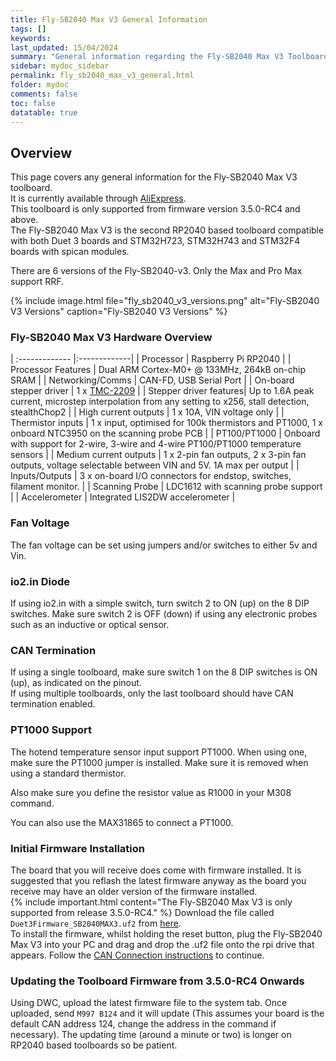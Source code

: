 ```yaml
---
title: Fly-SB2040 Max V3 General Information
tags: []
keywords: 
last_updated: 15/04/2024
summary: "General information regarding the Fly-SB2040 Max V3 Toolboard"
sidebar: mydoc_sidebar
permalink: fly_sb2040_max_v3_general.html
folder: mydoc
comments: false
toc: false
datatable: true
---
```


## Overview

This page covers any general information for the Fly-SB2040 Max V3 toolboard.  
It is currently available through [AliExpress](https://s.click.aliexpress.com/e/_DDaPNzR).  
This toolboard is only supported from firmware version 3.5.0-RC4 and above.  
The Fly-SB2040 Max V3 is the second RP2040 based toolboard compatible with both Duet 3 boards and STM32H723, STM32H743 and STM32F4 boards with spican modules.  

There are 6 versions of the Fly-SB2040-v3. Only the Max and Pro Max support RRF.  

{% include image.html file="fly_sb2040_v3_versions.png" alt="Fly-SB2040 V3 Versions" caption="Fly-SB2040 V3 Versions" %}

### Fly-SB2040 Max V3 Hardware Overview

<div class="datatable-begin"></div>

| :------------- |:-------------|
| Processor | Raspberry Pi RP2040 |
| Processor Features | Dual ARM Cortex-M0+ @ 133MHz, 264kB on-chip SRAM |
| Networking/Comms | CAN-FD, USB Serial Port |
| On-board stepper driver | 1 x [TMC-2209](https://www.trinamic.com/products/integrated-circuits/details/tmc2209-la/) |
| Stepper driver features| Up to 1.6A peak current, microstep interpolation from any setting to x256, stall detection, stealthChop2 |
| High current outputs | 1 x 10A, VIN voltage only |
| Thermistor inputs | 1 x input, optimised for 100k thermistors and PT1000, 1 x onboard NTC3950 on the scanning probe PCB |
| PT100/PT1000 | Onboard with support for 2-wire, 3-wire and 4-wire PT100/PT1000 temperature sensors |
| Medium current outputs | 1 x 2-pin fan outputs, 2 x 3-pin fan outputs, voltage selectable between VIN and 5V. 1A max per output |
| Inputs/Outputs | 3 x on-board I/O connectors for endstop, switches, filament monitor. |
| Scanning Probe | LDC1612 with scanning probe support |
| Accelerometer | Integrated LIS2DW accelerometer |

<div class="datatable-end"></div>

### Fan Voltage

The fan voltage can be set using jumpers and/or switches to either 5v and Vin.  

### io2.in Diode

If using io2.in with a simple switch, turn switch 2 to ON (up) on the 8 DIP switches. Make sure switch 2 is OFF (down) if using any electronic probes such as an inductive or optical sensor.  

### CAN Termination

If using a single toolboard, make sure switch 1 on the 8 DIP switches is ON (up), as indicated on the pinout.  
If using multiple toolboards, only the last toolboard should have CAN termination enabled.

### PT1000 Support

The hotend temperature sensor input support PT1000. When using one, make sure the PT1000 jumper is installed. Make sure it is removed when using a standard thermistor.  

Also make sure you define the resistor value as R1000 in your M308 command.

You can also use the MAX31865 to connect a PT1000.  

### Initial Firmware Installation

The board that you will receive does come with firmware installed. It is suggested that you reflash the latest firmware anyway as the board you receive may have an older version of the firmware installed.  
{% include important.html content="The Fly-SB2040 Max V3 is only supported from release 3.5.0-RC4." %}
Download the file called `Duet3Firmware_SB2040MAX3.uf2` from [here]({{site.latestBetaFirmware}}).  
To install the firmware, whilst holding the reset button, plug the Fly-SB2040 Max V3 into your PC and drag and drop the .uf2 file onto the rpi drive that appears.
Follow the [CAN Connection instructions](fly_sb2040_max_v3_can_connection.html) to continue.  

### Updating the Toolboard Firmware from 3.5.0-RC4 Onwards

Using DWC, upload the latest firmware file to the system tab. Once uploaded, send `M997 B124` and it will update (This assumes your board is the default CAN address 124, change the address in the command if necessary). The updating time (around a minute or two) is longer on RP2040 based toolboards so be patient.  

